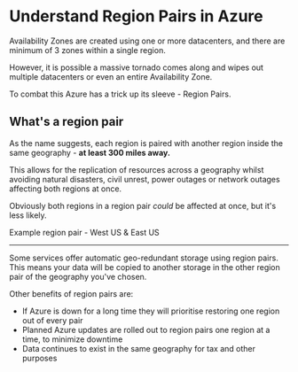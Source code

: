 # Understand Region Pairs in Azure

Availability Zones are created using one or more datacenters, and there are minimum of 3 zones within a single region.

However, it is possible a massive tornado comes along and wipes out multiple datacenters or even an entire Availability Zone.

To combat this Azure has a trick up its sleeve - Region Pairs.

## What's a region pair

As the name suggests, each region is paired with another region inside the same geography - **at least 300 miles away.**

This allows for the replication of resources across a geography whilst avoiding natural disasters, civil unrest, power outages or network outages affecting both regions at once.

Obviously both regions in a region pair _could_ be affected at once, but it's less likely.

Example region pair - West US & East US

---

Some services offer automatic geo-redundant storage using region pairs. This means your data will be copied to another storage in the other region pair of the geography you've chosen.

Other benefits of region pairs are:

- If Azure is down for a long time they will prioritise restoring one region out of every pair
- Planned Azure updates are rolled out to region pairs one region at a time, to minimize downtime
- Data continues to exist in the same geography for tax and other purposes
